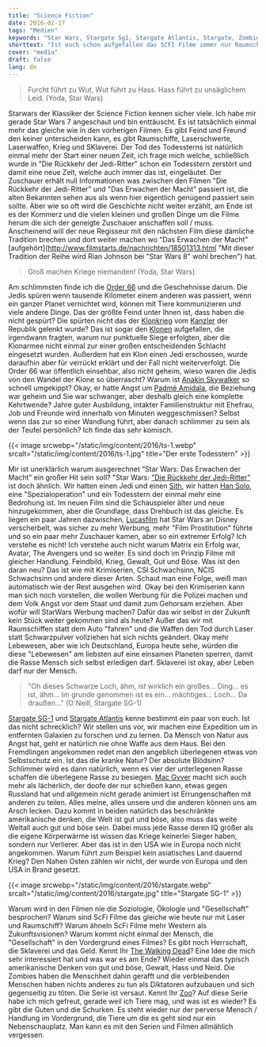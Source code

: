```yaml
---
title: "Science Fiction"
date: 2016-02-17
tags: "Medien"
keywords: "Star Wars, Stargate Sg1, Stargate Atlantis, Stargate, Zombies, Laser, Raumschiffe"
shorttext: "Ist euch schon aufgefallen das SCFI Filme immer nur Raumschiffe und Laser Waffen bieten, aber ansonsten wenig neues bieten? Es geht um Kriege, Zerstörung und Herrschaft."
cover: "media"
draft: false
lang: de
---
```


> Furcht führt zu Wut, Wut führt zu Hass. Hass führt zu unsäglichem Leid. (Yoda, Star Wars)

Starwars der Klassiker der Science Fiction kennen sicher viele. Ich habe mir gerade Star Wars 7 angeschaut und bin enttäuscht. Es ist tatsächlich einmal mehr das gleiche wie in den vorherigen Filmen. Es gibt Feind und Freund den keiner unterscheiden kann, es gibt Raumschiffe, Laserschwerte, Laserwaffen, Krieg und SKlaverei. Der Tod des Todessterns ist natürlich einmal mehr der Start einer neuen Zeit, ich frage mich welche, schließlich wurde in "Die Rückkehr der Jedi-Ritter" schon ein Todesstern zerstört und damit eine neue Zeit, welche auch immer das ist, eingeläutet. Der Zuschauer erhält null Informationen was zwischen den Filmen "Die Rückkehr der Jedi-Ritter" und "Das Erwachen der Macht" passiert ist, die alten Bekannten sehen aus als wenn hier eigentlich genügend passiert sein sollte. Aber wie so oft wird die Geschichte nicht weiter erzählt, am Ende ist es der Kommerz und die vielen kleinen und großen Dinge um die Filme herum die sich der geneigte Zuschauer anschaffen soll / muss. Anscheinend will der neue Regisseur mit den nächsten Film diese dämliche Tradition brechen und dort weiter machen wo "Das Erwachen der Macht" [aufgehört](http://www.filmstarts.de/nachrichten/18501313.html "Mit dieser Tradition der Reihe wird Rian Johnson bei "Star Wars 8" wohl brechen") hat. 

> Groß machen Kriege niemanden! (Yoda, Star Wars)

Am schlimmsten finde ich die [Order 66](http://jedipedia.wikia.com/wiki/Order_66 "Order 66") und die Geschehnisse darum. Die Jedis spüren wenn tausende Kilometer einem anderen was passiert, wenn ein ganzer Planet vernichtet wird, können mit Tiere kommunizieren und viele andere Dinge. Das der größte Feind unter Ihnen ist, dass haben die nicht gespürt? Die spürten nicht das der [Klonkrieg](http://jedipedia.wikia.com/wiki/Klonkriege "The Clone Wars") vom [Kanzler](http://jedipedia.wikia.com/wiki/Palpatine "Palpatine aka Darth Sidious") der Republik gelenkt wurde? Das ist sogar den [Klonen](http://jedipedia.wikia.com/wiki/Klon "Klone") aufgefallen, die irgendwann fragten, warum nur punktuelle Siege erfolgten, aber die Klonarmee nicht einmal zur einer großen entscheidenden Schlacht eingesetzt wurden. Außerdem hat ein Klon einen Jedi erschossen, wurde daraufhin aber für verrückt erklärt und der Fall nicht weiterverfolgt. Die Order 66 war öffentlich einsehbar, also nicht geheim, wieso waren die Jedis von den Wandel der Klone so überrascht? Warum ist [Anakin Skywalker](http://jedipedia.wikia.com/wiki/Anakin_Skywalker "Anakin Skywalker") so schnell umgekippt? Okay, er hatte Angst um [Padmé Amidala](http://jedipedia.wikia.com/wiki/Padm%C3%A9_Amidala "Padmé Amidala"), die Beziehung war geheim und Sie war schwanger, aber deshalb gleich eine komplette Kehrtwende? Jahre guter Ausbildung, intakter Familienstruktur mit Ehefrau, Job und Freunde wird innerhalb von Minuten weggeschmissen? Selbst wenn das zur so einer Wandlung führt, aber danach schlimmer zu sein als der Teufel persönlich? Ich finde das sehr komisch.

{{< image srcwebp="/static/img/content/2016/ts-1.webp" srcalt="/static/img/content/2016/ts-1.jpg" title="Der erste Todesstern" >}}

Mir ist unerklärlich warum ausgerechnet “Star Wars: Das Erwachen der Macht” ein großer Hit sein soll? "Star Wars: ["Die Rückkehr der Jedi-Ritter"](http://jedipedia.wikia.com/wiki/Episode_VI_%E2%80%93_Die_R%C3%BCckkehr_der_Jedi-Ritter "Star Wars: Die Rückkehr der Jedi Ritter") ist doch ähnlich. Wir hatten einen Jedi und einen [Sith](http://jedipedia.wikia.com/wiki/Sith "Sith: Der böse Jedi"), wir hatten [Han Solo](http://jedipedia.wikia.com/wiki/Han_Solo "Han Solo"), eine "Spezialoperation" und ein Todesstern der einmal mehr eine Bedrohung ist. Im neuen Film sind die Schauspieler älter und neue hinzugekommen, aber die Grundlage, dass Drehbuch ist das gleiche. Es liegen ein paar Jahren dazwischen, [Lucasfilm](http://lucasfilm.com/ "Lucasfilm ist Star Wars & Indianer Jones") hat Star Wars an Disney verscherbelt, was sicher zu mehr Werbung, mehr "Film Prostitution" führte und so ein paar mehr Zuschauer kamen, aber so ein extremer Erfolg? Ich verstehe es nicht! Ich verstehe auch nicht warum Matrix ein Erfolg war, Avatar, The Avengers und so weiter. Es sind doch im Prinzip Filme mit gleicher Handlung. Feindbild, Krieg, Gewalt, Gut und Böse. Was ist den daran neu? Das ist wie mit Krimiserien, CSI Schwachsinn, NCIS Schwachsinn und andere dieser Arten. Schaut man eine Folge, weiß man automatisch wie der Rest ausgehen wird. Okay bei den Krimiserien kann man sich noch vorstellen, die wollen Werbung für die Polizei machen und dem Volk Angst vor dem Staat und damit zum Gehorsam erziehen. Aber wofür will StarWars Werbung machen? Dafür das wir selbst in der Zukunft kein Stück weiter gekommen sind als heute? Außer das wir mit Raumschiffen statt dem Auto "fahren" und die Waffen den Tod durch Laser statt Schwarzpulver vollziehen hat sich nichts geändert. Okay mehr Lebewesen, aber wie ich Deutschland, Europa heute sehe, würden die diese "Lebewesen" am liebsten auf eine einsamen Planeten sperren, damit die Rasse Mensch sich selbst erledigen darf. Sklaverei ist okay, aber Leben darf nur der Mensch.

> "Oh dieses Schwarze Loch, ähm, ist wirklich ein großes... Ding... es ist, ähm... Im grunde genommen ist es ein... mächtiges... Loch... Da draußen..." (O´Neill, Stargate SG-1)

[Stargate SG-1](http://stargate-wiki.de/wiki/Stargate_Kommando_SG-1 "Stargate Kommando SG-1") und [Stargate Atlantis](http://stargate-wiki.de/wiki/Stargate_Atlantis "Stargate Atlantis") kenne bestimmt ein paar von euch. Ist das nicht schrecklich? Wir stellen uns vor, wir machen eine Expedition um in entfernten Galaxien zu forschen und zu lernen. Da Mensch von Natur aus Angst hat, geht er natürlich nie ohne Waffe aus dem Haus. Bei den Fremdlingen angekommen redet man den angeblich überlegenen etwas von Selbstschutz ein. Ist das die kranke Natur? Der absolute Blödsinn? Schlimmer wird es dann natürlich, wenn es vier der unterlegenen Rasse schaffen die überlegene Rasse zu besiegen. [Mac Gyver](http://www.imdb.com/title/tt0088559/ "Mac Gyver") macht sich auch mehr als lächerlich, der doofe der nur schießen kann, etwas gegen Russland hat und allgemein nicht gerade animiert ist Errungenschaften mit anderen zu teilen. Alles meine, alles unsere und die anderen können uns am Arsch lecken. Dazu kommt in beiden natürlich das beschränkte amerikanische denken, die Welt ist gut und böse, also muss das weite Weltall auch gut und böse sein. Dabei muss jede Rasse deren IQ größer als die eigene Körperwärme ist wissen das Kriege keinerlei Sieger haben, sondern nur Verlierer. Aber das ist in den USA wie in Europa noch nicht angekommen. Warum führt zum Beispiel kein asiatisches Land dauernd Krieg? Den Nahen Osten zählen wir nicht, der wurde von Europa und den USA in Brand gesetzt.

{{< image srcwebp="/static/img/content/2016/stargate.webp" srcalt="/static/img/content/2016/stargate.jpg" title="Stargate SG-1" >}}

Warum wird in den Filmen nie die Soziologie, Ökologie und "Gesellschaft" besprochen? Warum sind ScFi Filme das gleiche wie heute nur mit Laser und Raumschiff? Warum ähneln ScFi Filme mehr Western als Zukunftsvisionen? Warum kommt nicht einmal der Mensch, die "Gesellschaft" in den Vordergrund eines Filmes? Es gibt noch Herrschaft, die Sklaverei und das Geld. Kennt Ihr [The Walking Dead](http://www.amc.com/shows/the-walking-dead "The Walking Dead")? Eine Idee die mich sehr interessiert hat und was war es am Ende? Wieder einmal das typisch amerikanische Denken von gut und böse, Gewalt, Hass und Neid. Die Zombies haben die Menschheit dahin gerafft und die verbleibenden Menschen haben nichts anderes zu tun als Diktatoren aufzubauen und sich gegenseitig zu töten. Die Serie ist versaut. Kennt Ihr [Zoo](http://www.cbs.com/shows/zoo/ "Zoo - Die Serie")? Auf diese Serie habe ich mich gefreut, gerade weil ich Tiere mag, und was ist es wieder? Es gibt die Guten und die Schurken. Es steht wieder nur der perverse Mensch / Handlung im Vordergrund, die Tiere um die es geht sind nur ein Nebenschauplatz. Man kann es mit den Serien und Filmen allmählich vergessen. 
